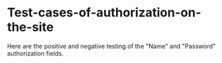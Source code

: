 # Test-cases-of-authorization-on-the-site
Here are the positive and negative testing of the "Name" and "Password" authorization fields.
